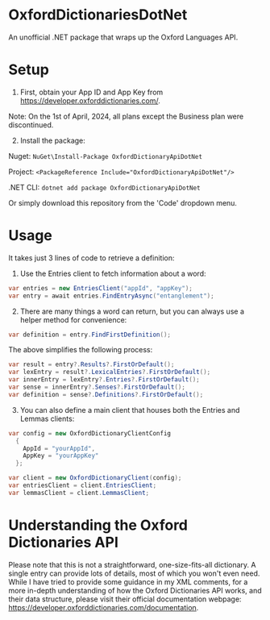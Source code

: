  # OxfordDictionariesDotNet
An unofficial .NET package that wraps up the Oxford Languages API.

# Setup

1) First, obtain your App ID and App Key from https://developer.oxforddictionaries.com/.

Note: On the 1st of April, 2024, all plans except the Business plan were discontinued.

2) Install the package:
   
Nuget: ```NuGet\Install-Package OxfordDictionaryApiDotNet```

Project: ```<PackageReference Include="OxfordDictionaryApiDotNet"/>```

.NET CLI: ```dotnet add package OxfordDictionaryApiDotNet```

Or simply download this repository from the 'Code' dropdown menu.

# Usage

It takes just 3 lines of code to retrieve a definition:

1) Use the Entries client to fetch information about a word:

```csharp
var entries = new EntriesClient("appId", "appKey");
var entry = await entries.FindEntryAsync("entanglement");
```

2) There are many things a word can return, but you can always use a helper method for convenience:

```csharp
var definition = entry.FindFirstDefinition();
```
The above simplifies the following process:

```csharp
var result = entry?.Results?.FirstOrDefault();
var lexEntry = result?.LexicalEntries?.FirstOrDefault();
var innerEntry = lexEntry?.Entries?.FirstOrDefault();
var sense = innerEntry?.Senses?.FirstOrDefault();
var definition = sense?.Definitions?.FirstOrDefault();
```

3) You can also define a main client that houses both the Entries and Lemmas clients:

```csharp
var config = new OxfordDictionaryClientConfig
  {
    AppId = "yourAppId",
    AppKey = "yourAppKey"
  };

var client = new OxfordDictionaryClient(config);
var entriesClient = client.EntriesClient;
var lemmasClient = client.LemmasClient;
```

# Understanding the Oxford Dictionaries API
Please note that this is not a straightforward, one-size-fits-all dictionary. A single entry can provide lots of details, most of which you won't even need.
While I have tried to provide some guidance in my XML comments, for a more in-depth understanding of how the Oxford Dictionaries API works, and their data structure,
please visit their official documentation webpage: https://developer.oxforddictionaries.com/documentation.
